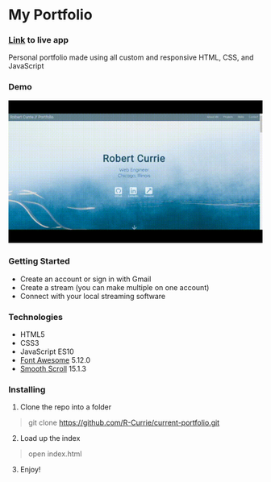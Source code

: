 # My Portfolio

### [Link](robertcurrie.netlify.com) to live app

 Personal portfolio made using all custom and responsive HTML, CSS, and JavaScript
 
 ### Demo
 ![Portfolio Demo](assets/demo/portfolio.gif)

### Getting Started
* Create an account or sign in with Gmail
* Create a stream (you can make multiple on one account)
* Connect with your local streaming software

### Technologies
* HTML5
* CSS3
* JavaScript ES10
* [Font Awesome](https://fontawesome.com/) 5.12.0
* [Smooth Scroll](https://github.com/cferdinandi/smooth-scroll) 15.1.3


### Installing

1. Clone the repo into a folder
> git clone https://github.com/R-Currie/current-portfolio.git
2. Load up the index
> open index.html
3. Enjoy!
